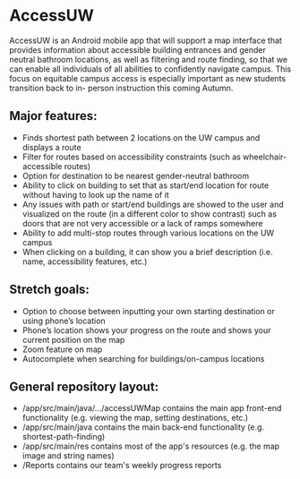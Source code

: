 # AccessUW
AccessUW is an Android mobile app that will support a map interface that provides information about 
accessible building entrances and gender neutral bathroom locations, as well as filtering and route 
finding, so that we can enable all individuals of all abilities to confidently navigate campus. This 
focus on equitable campus access is especially important as new students transition back to in-
person instruction this coming Autumn.

## Major features:
- Finds shortest path between 2 locations on the UW campus and displays a route
- Filter for routes based on accessibility constraints (such as wheelchair-accessible routes)
- Option for destination to be nearest gender-neutral bathroom
- Ability to click on building to set that as start/end location for route without having to look up 
the name of it
- Any issues with path or start/end buildings are showed to the user and visualized on the route (in 
a different color to show contrast) such as doors that are not very accessible or a lack of ramps 
somewhere
- Ability to add multi-stop routes through various locations on the UW campus
- When clicking on a building, it can show you a brief description (i.e. name, accessibility 
features, etc.)

## Stretch goals:
- Option to choose between inputting your own starting destination or using phone’s location
- Phone’s location shows your progress on the route and shows your current position on the map
- Zoom feature on map
- Autocomplete when searching for buildings/on-campus locations

## General repository layout:
- /app/src/main/java/.../accessUWMap contains the main app front-end functionality (e.g. viewing the
map, setting destinations, etc.)
- /app/src/main/java contains the main back-end functionality (e.g. shortest-path-finding)
- /app/src/main/res contains most of the app's resources (e.g. the map image and string names)
- /Reports contains our team's weekly progress reports